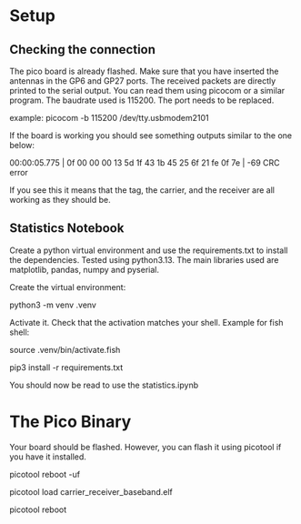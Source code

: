 #  Setup
## Checking the connection
The pico board is already flashed. Make sure that you have inserted the antennas in the GP6 and GP27 ports. The received packets are directly printed to the serial output.
You can read them using picocom or a similar program. The baudrate used is 115200. The port needs to be replaced.

example: picocom -b 115200 /dev/tty.usbmodem2101

If the board is working you should see something outputs similar to the one below:

00:00:05.775 | 0f 00 00 00 13 5d 1f 43 1b 45 25 6f 21 fe 0f 7e | -69 CRC error

If you see this it means that the tag, the carrier, and the receiver are all working as they should be.


## Statistics Notebook
Create a python virtual environment and use the requirements.txt to install the dependencies. Tested using python3.13. The main libraries used are matplotlib, pandas, numpy and pyserial.

Create the virtual environment:

python3 -m venv .venv

Activate it. Check that the activation matches your shell. 
Example for fish shell:

source .venv/bin/activate.fish

pip3 install -r requirements.txt

You should now be read to use the statistics.ipynb


# The Pico Binary
Your board should be flashed. However, you can flash it using picotool if you have it installed.

picotool reboot -uf 

picotool load carrier_receiver_baseband.elf

picotool reboot





